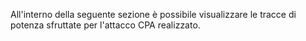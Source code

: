 All'interno della seguente sezione è possibile visualizzare le tracce di potenza sfruttate per l'attacco CPA realizzato.
